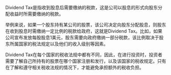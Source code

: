

Dividend Tax是指收到股息后需要缴纳的税款，这是公司以股息的形式向股东分配收益时所需要缴纳的税款。

举例来说，如果一个股东持有某公司的股票，该公司决定向股东分配股息，则股东在收到股息时需缴纳一定比例的税款给政府，这就是Dividend Tax。比如，如果公司宣布发放每股股息1美元，股东需要向政府缴纳一部分税款，该比例取决于股东所属国家的税法规定以及他们的收入级别等因素。

Dividend Tax在每个国家的税收法规中都有不同，因此，在进行投资时，投资者需要了解自己所持有的股票在哪个国家注册和发行，以及该国家的税收规定。只有在了解和遵守相关税收法规的情况下，才能避免承担额外的税收负担。